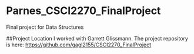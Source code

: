 # Parnes_CSCI2270_FinalProject
Final project for Data Structures

##Project Location
I worked with Garrett Glissmann. The project repository is here: https://github.com/gagl2155/CSCI2270_FinalProject
